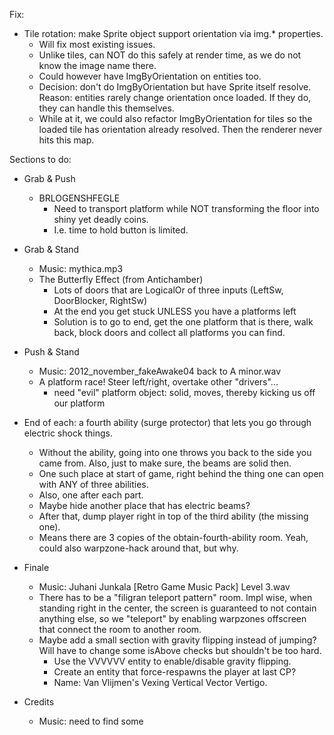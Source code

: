 Fix:

- Tile rotation: make Sprite object support orientation via img.* properties.
  - Will fix most existing issues.
  - Unlike tiles, can NOT do this safely at render time, as we do not know the image name there.
  - Could however have ImgByOrientation on entities too.
  - Decision: don't do ImgByOrientation but have Sprite itself resolve. Reason: entities rarely change orientation once loaded. If they do, they can handle this themselves.
  - While at it, we could also refactor ImgByOrientation for tiles so the loaded tile has orientation already resolved. Then the renderer never hits this map.

Sections to do:

- Grab & Push
  - BRLOGENSHFEGLE
    - Need to transport platform while NOT transforming the floor into shiny yet deadly coins.
    - I.e. time to hold button is limited.

- Grab & Stand
  - Music: mythica.mp3
  - The Butterfly Effect (from Antichamber)
    - Lots of doors that are LogicalOr of three inputs (LeftSw, DoorBlocker, RightSw)
    - At the end you get stuck UNLESS you have a platforms left
    - Solution is to go to end, get the one platform that is there, walk back, block doors and collect all platforms you can find.

- Push & Stand
  - Music: 2012_november_fakeAwake04 back to A minor.wav
  - A platform race! Steer left/right, overtake other "drivers"...
    - need "evil" platform object: solid, moves, thereby kicking us off our platform

- End of each: a fourth ability (surge protector) that lets you go through electric shock things.
  - Without the ability, going into one throws you back to the side you came from. Also, just to make sure, the beams are solid then.
  - One such place at start of game, right behind the thing one can open with ANY of three abilities.
  - Also, one after each part.
  - Maybe hide another place that has electric beams?
  - After that, dump player right in top of the third ability (the missing one).
  - Means there are 3 copies of the obtain-fourth-ability room. Yeah, could also warpzone-hack around that, but why.

- Finale
  - Music: Juhani Junkala [Retro Game Music Pack] Level 3.wav
  - There has to be a "filigran teleport pattern" room. Impl wise, when standing right in the center, the screen is guaranteed to not contain anything else, so we "teleport" by enabling warpzones offscreen that connect the room to another room.
  - Maybe add a small section with gravity flipping instead of jumping? Will have to change some isAbove checks but shouldn't be too hard.
    - Use the VVVVVV entity to enable/disable gravity flipping.
    - Create an entity that force-respawns the player at last CP?
    - Name: Van Vlijmen's Vexing Vertical Vector Vertigo.

- Credits
  - Music: need to find some

